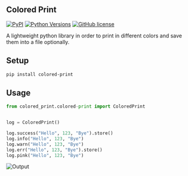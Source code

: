 Colored Print
-----------------------
[![PyPI](https://img.shields.io/pypi/v/mix-mavis)](https://pypi.org/project/colored-print/)
[![Python Versions](https://img.shields.io/pypi/pyversions/wfuzz)](https://pypi.org/project/colored-print/)
[![GitHub license](https://img.shields.io/badge/license-MIT-blue.svg)](https://raw.githubusercontent.com/etingof/pysnmp/master/LICENSE.rst)

A lightweight python library in order to print in different colors and save them into a file optionally.


## Setup

```bash
pip install colored-print 
```

## Usage

```python
from colored_print.colored-print import ColoredPrint


log = ColoredPrint()

log.success("Hello", 123, "Bye").store()
log.info("Hello", 123, "Bye")
log.warn("Hello", 123, "Bye")
log.err("Hello", 123, "Bye").store()
log.pink("Hello", 123, "Bye")

```

![Output](https://i.stack.imgur.com/HMVP6.png)
